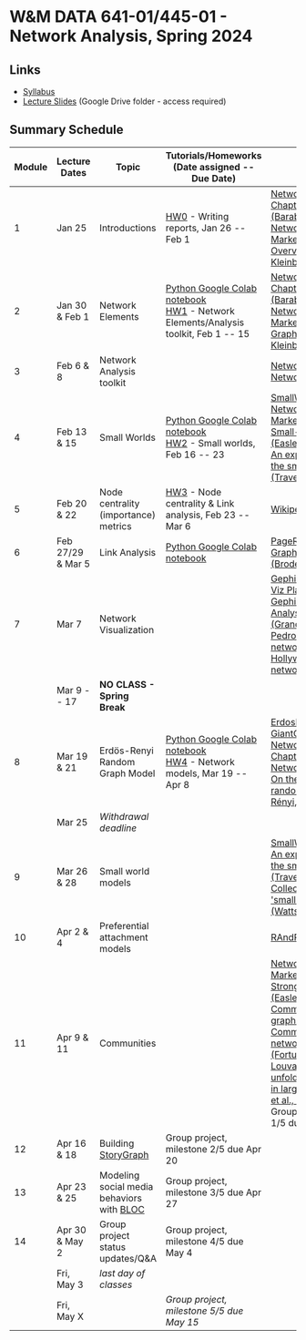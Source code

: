 # W&M DATA 641-01/445-01 - Network Analysis, Spring 2024

## Links

* [Syllabus](syllabus.md)
* [Lecture Slides](https://drive.google.com/drive/folders/1SMNbNu3j8cw_iLkiT-DKPicv9Te47ZLa?usp=sharing) (Google Drive folder - access required)

## Summary Schedule

|Module |Lecture Dates|Topic|Tutorials/Homeworks (Date assigned -- Due Date)|Resources
|---|---|---|---|---|
|1|Jan 25          | Introductions                        | [HW0](homework/hw0) - Writing reports, Jan 26 -- Feb 1 | [Network Science - Chapter 1: Introduction (Barabasi)](http://networksciencebook.com/chapter/1) <br/> [Networks, Crowds and Markets - Chapter 1: Overview (Easley & Kleinberg)](http://www.cs.cornell.edu/home/kleinber/networks-book/networks-book-ch01.pdf)
|2|Jan 30 & Feb 1  | Network Elements                     | [Python Google Colab notebook](week-2/data_340_02_s23_chp_01_network_elements.ipynb) <br/> [HW1](homework/hw1) - Network Elements/Analysis toolkit, Feb 1 -- 15 | [Network Science - Chapter 2: Graph Theory (Barabasi)](http://networksciencebook.com/chapter/2) <br/> [Networks, Crowds and Markets - Chapter 2: Graphs (Easley & Kleinberg)](http://www.cs.cornell.edu/home/kleinber/networks-book/networks-book-ch02.pdf)
|3|Feb 6 & 8       | Network Analysis toolkit             | | [Network Datasets 1](http://konect.cc/) <br/> [Network Datasets 2](http://networkrepository.com/) 
|4|Feb 13 & 15     | Small Worlds                         | [Python Google Colab notebook](week-3/data_340_02_s23_chp_02_small_worlds.ipynb)<br/>[HW2](homework/hw2) - Small worlds, Feb 16 -- 23 | [SmallWorldWS.nlogo](week-4/SmallWorldWS.nlogo) <br/> [Networks, Crowds and Markets - Chapter 20: The Small-World Phenomenon (Easley & Kleinberg)](http://www.cs.cornell.edu/home/kleinber/networks-book/networks-book-ch20.pdf) <br/> [An experimental study of the small world problem (Travers & Milgram, 1969)](http://www.uvm.edu/pdodds/teaching/courses/2009-08UVM-300/docs/others/1969/travers1969.pdf) 
|5|Feb 20 & 22     | Node centrality (importance) metrics | [HW3](homework/hw3) - Node centrality & Link analysis, Feb 23 -- Mar 6 | [Wikipedia: Centrality](https://en.wikipedia.org/wiki/Centrality)
|6|Feb 27/29 & Mar 5 | Link Analysis                      | [Python Google Colab notebook](week-4/data_340_02_s23_chp_03_hubs.ipynb) | [PageRank.nlogo](week-6/PageRank.nlogo) <br/> [Graph structure in the Web (Broder et al., 2000)](https://doi.org/10.1016/S1389-1286(00)00083-9)
|7|Mar 7           | Network Visualization                | | [Gephi – The Open Graph Viz Platform](https://gephi.org/) <br/> [Gephi – Intro to Network Analysis and Visualization (Grandjean)](http://www.martingrandjean.ch/gephi-introduction/) <br/> [Pedro Ribeiro's facebook network](week-7/facebook.gephi) <br/> [Hollywood director-crew network](week-7/director_crew_graph.gexf.gz)
| | Mar 9 -- 17    |**NO CLASS - Spring Break**           | 
|8|Mar 19 & 21     | Erdös-Renyi Random Graph Model       | [Python Google Colab notebook](week-8/data_340_02_s23_chp_04_directions_and_weights.ipynb) <br/> [HW4](homework/hw4) - Network models, Mar 19 -- Apr 8 | [ErdosRenyiDegDist.nlogo](week-8/ErdosRenyiDegDist.nlogo) <br/> [GiantComponent.nlogo](week-8/GiantComponent.nlogo) <br/> [Network Science - Chapter 3: Random Networks (Barabasi)](http://networksciencebook.com/chapter/3) <br/> [On the evolution of random graphs (Erdös & Rényi, 1960)](https://old.renyi.hu/~p_erdos/1960-10.pdf)
| | Mar 25         |*Withdrawal deadline*                 |
|9|Mar 26 & 28     | Small world models                   | | [SmallWorldWS.nlogo](week-9/SmallWorldWS.nlogo) <br/> [An experimental study of the small world problem (Travers & Milgram, 1969)](http://www.uvm.edu/pdodds/teaching/courses/2009-08UVM-300/docs/others/1969/travers1969.pdf) <br/> [Collective dynamics of 'small-world' networks (Watts & Strogatz, 1998)](http://sil.asc.upenn.edu/files/Watts-Strogatz-1998.pdf)
|10|Apr 2 & 4      | Preferential attachment models       | | [RAndPrefAttachment.nlogo](week-10/RAndPrefAttachment.nlogo)
|11|Apr 9 & 11     | Communities                          | | [Networks, Crowds and Markets - Chapter 3: Strong and Weak Ties (Easley & Kleinberg)](http://www.cs.cornell.edu/home/kleinber/networks-book/networks-book-ch03.pdf) <br/> [Community detection in graphs (Fortunato, 2010)](https://arxiv.org/pdf/0906.0612.pdf) <br/> [Community detection in networks: A user guide (Fortunato & Hric, 2016)](https://ani.stat.fsu.edu/~debdeep/networks.pdf) <br/> [Louvain Method: Fast unfolding of communities in large networks (Blondel et al., 2008)](http://www.xavierdupre.fr/enseignement/projet_data/louvain_476152.pdf) <br/> Group project, milestone 1/5 due Apr 13
|12|Apr 16 & 18    | Building [StoryGraph](https://web.archive.org/storygraph/) | Group project, milestone 2/5 due Apr 20
|13|Apr 23 & 25    | Modeling social media behaviors with [BLOC](https://doi.org/10.1140/epjds/s13688-023-00410-9) | Group project, milestone 3/5 due Apr 27
|14|Apr 30 & May 2 | Group project status updates/Q&A | Group project, milestone 4/5 due May 4
|  | Fri, May 3    |*last day of classes*             |
|  | Fri, May X    |                                  | *Group project, milestone 5/5 due May 15*